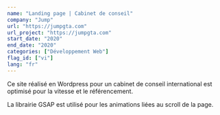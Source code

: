 ```yaml
---
name: "Landing page | Cabinet de conseil"
company: "Jump"
url: "https://jumpgta.com"
url_project: "https://jumpgta.com"
start_date: "2020"
end_date: "2020"
categories: ["Développement Web"]
flag_id: ["vi"]
lang: "fr"
---
```

Ce site réalisé en Wordpress pour un cabinet de conseil international est optimisé pour la vitesse et le référencement.

La librairie GSAP est utilisé pour les animations liées au scroll de la page.